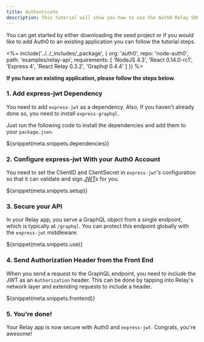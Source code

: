 ```yaml
---
title: Authenticate
description: This tutorial will show you how to use the Auth0 Relay SDK to add authentication and authorization to your API.
---
```


You can get started by either downloading the seed project or if you would like to add Auth0 to an existing application you can follow the tutorial steps.

<%= include('../../_includes/_package', {
  org: 'auth0',
  repo: 'node-auth0',
  path: 'examples/relay-api',
  requirements: [
    'NodeJS 4.3',
    'React 0.14.0-rc1',
    'Express 4',
    'React Relay 0.3.2',
    'Graphql 0.4.4'
  ]
}) %>

**If you have an existing application, please follow the steps below.**

### 1. Add express-jwt Dependency

You need to add  `express-jwt` as a dependency. Also, If you haven't already done so, you need to install `express-graphql`.

Just run the following code to install the dependencies and add them to your `package.json`.

${snippet(meta.snippets.dependencies)}

### 2. Configure express-jwt With your Auth0 Account

You need to set the ClientID and ClientSecret in `express-jwt`'s configuration so that it can validate and sign [JWT](/jwt)s for you.

${snippet(meta.snippets.setup)}

### 3. Secure your API

In your Relay app, you serve a GraphQL object from a single endpoint, which is typically at `/graphql`. You can protect this endpoint globally with the `express-jwt` middleware.

${snippet(meta.snippets.use)}

### 4. Send Authorization Header from the Front End

When you send a request to the GraphQL endpoint, you need to include the JWT as an `Authorization` header. This can be done by tapping into Relay's network layer and extending requests to include a header.

${snippet(meta.snippets.frontend)}

### 5. You're done!

Your Relay app is now secure with Auth0 and `express-jwt`. Congrats, you're awesome!

